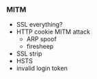 ### MITM

* SSL everything?
* HTTP cookie MITM attack
  * ARP spoof
  * firesheep
* SSL strip
* HSTS
* invalid login token
